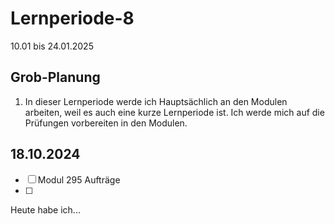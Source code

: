 # Lernperiode-8

10.01 bis 24.01.2025

## Grob-Planung

1. In dieser Lernperiode werde ich Hauptsächlich an den Modulen arbeiten, weil es auch eine kurze Lernperiode ist. Ich werde mich auf die Prüfungen vorbereiten in den Modulen.

## 18.10.2024

- [ ] Modul 295 Aufträge
- [ ] 

Heute habe ich...



